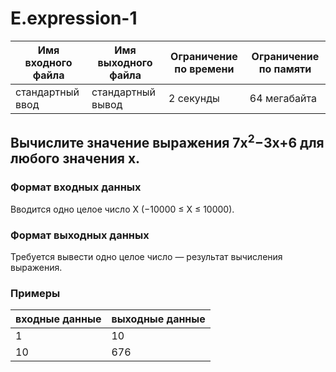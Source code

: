 # E.expression-1
|Имя входного файла|Имя выходного файла|Ограничение по времени|Ограничение по памяти|
|-|-|-|-|
|стандартный ввод|стандартный вывод|2 секунды|64 мегабайта|

## Вычислите значение выражения 7x<sup>2</sup>−3x+6 для любого значения x.
### Формат входных данных
Вводится одно целое число X (−10000 ≤ X ≤ 10000).
### Формат выходных данных
Требуется вывести одно целое число — результат вычисления выражения.
### Примеры
|входные данные|выходные данные|
|-|-|
|1|10|
|10|676|
